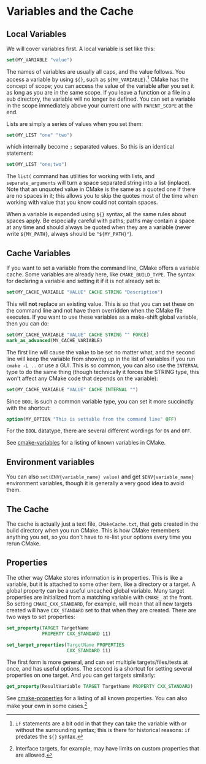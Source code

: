 # Variables and the Cache

## Local Variables
We will cover variables first. A local variable is set like this:

```CMake
set(MY_VARIABLE "value")
```

The names of variables are usually all caps, and the value follows. You access a variable by using `${}`, such as `${MY_VARIABLE}`.[^1]  CMake has the concept of scope; you can access the value of the variable after you set it as long as you are in the same scope. If you leave a function or a file in a sub directory, the variable will no longer be defined. You can set a variable in the scope immediately above your current one with `PARENT_SCOPE` at the end.

Lists are simply a series of values when you set them:

```cmake
set(MY_LIST "one" "two")
```

which internally become `;` separated values. So this is an identical statement:

```cmake
set(MY_LIST "one;two")
```

The `list(` command has utilities for working with lists, and `separate_arguments` will turn a space separated string into a list (inplace). Note that an unquoted value in CMake is the same as a quoted one if there are no spaces in it; this allows you to skip the quotes most of the time when working with value that you know could not contain spaces.

When a variable is expanded using `${}` syntax, all the same rules about spaces apply. Be especially careful with paths; paths may contain a space at any time and should always be quoted when they are a variable (never write `${MY_PATH}`, always should
be `"${MY_PATH}"`).

## Cache Variables

If you want to set a variable from the command line, CMake offers a variable cache. Some variables are already here, like `CMAKE_BUILD_TYPE`. The syntax for declaring a variable and setting it if it is not already set is:

```cmake
set(MY_CACHE_VARIABLE "VALUE" CACHE STRING "Description")
```

This will **not** replace an existing value. This is so that you can set these on the command line and not have them overridden when the CMake file executes. If you want to use these variables as a make-shift global variable, then you can do:

```cmake
set(MY_CACHE_VARIABLE "VALUE" CACHE STRING "" FORCE)
mark_as_advanced(MY_CACHE_VARIABLE)
```

The first line will cause the value to be set no matter what, and the second line will keep the variable from showing up in the list of variables if you run `cmake -L ..` or use a GUI. This is so common, you can also use the `INTERNAL` type to do the same thing (though technically it forces the STRING type, this won't affect any CMake code that depends on the variable):

```cmake
set(MY_CACHE_VARIABLE "VALUE" CACHE INTERNAL "")
```

Since `BOOL` is such a common variable type, you can set it more succinctly with the shortcut:

 ```cmake
 option(MY_OPTION "This is settable from the command line" OFF)
 ``` 
 
For the `BOOL` datatype, there are several different wordings for `ON` and `OFF`.

See [cmake-variables] for a listing of known variables in CMake.

## Environment variables

You can also `set(ENV{variable_name} value)` and get `$ENV{variable_name}` environment variables, though it is generally a very good idea to avoid them.

## The Cache
 
The cache is actually just a text file, `CMakeCache.txt`, that gets created in the build directory when you run CMake. This is how CMake remembers anything you set, so you don't have to re-list your options every time you rerun CMake. 

## Properties

The other way CMake stores information is in properties. This is like a variable, but it is attached to some other item, like a directory or a target. A global property can be a useful uncached global variable. Many target properties are initialized from a matching variable with `CMAKE_` at the front. So setting `CMAKE_CXX_STANDARD`, for example, will mean that all new targets created will have `CXX_STANDARD` set to that when they are created. There are two
ways to set properties:

```cmake
set_property(TARGET TargetName
             PROPERTY CXX_STANDARD 11)

set_target_properties(TargetName PROPERTIES
                      CXX_STANDARD 11)
```

The first form is more general, and can set multiple targets/files/tests at once, and has useful options. The second is a shortcut for setting several properties on one target. And you can get targets similarly:

```cmake
get_property(ResultVariable TARGET TargetName PROPERTY CXX_STANDARD)
```

See [cmake-properties] for a listing of all known properties. You can also make your own in some cases.[^2]

[cmake-properties]: https://cmake.org/cmake/help/latest/manual/cmake-properties.7.html
[cmake-variables]: https://cmake.org/cmake/help/latest/manual/cmake-variables.7.html

[^1]: `if` statements are a bit odd in that they can take the variable with or without the surrounding syntax; this is there for historical reasons: `if` predates the `${}` syntax.
[^2]: Interface targets, for example, may have limits on custom properties that are allowed.
